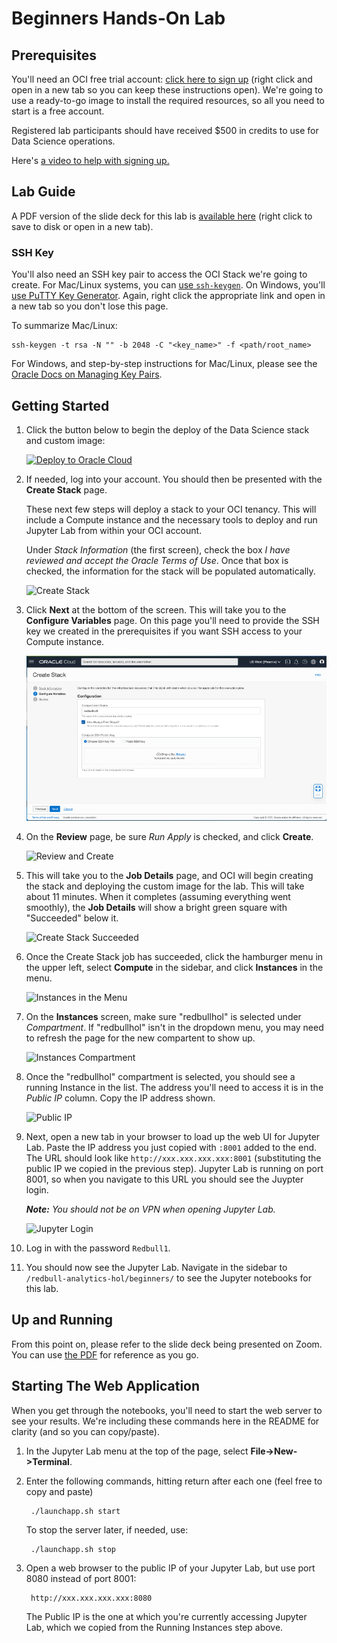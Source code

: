# Beginners Hands-On Lab

## Prerequisites

You'll need an OCI free trial account: <a href="https://signup.cloud.oracle.com/?sourceType=_ref_coc-asset-opcSignIn&language=en_US" target="_blank" title="Sign up for free trial">click here to sign up</a> (right click and open in a new tab so you can keep these instructions open). We're going to use a ready-to-go image to install the required resources, so all you need to start is a free account.

Registered lab participants should have received $500 in credits to use for Data Science operations.

Here's [a video to help with signing up.](https://www.youtube.com/watch?v=4U-0SumNz6w)

## Lab Guide

A PDF version of the slide deck for this lab is [available here](https://raw.githubusercontent.com/oracle-devrel/redbull-analytics-hol/main/beginners/docs/Red-Bull-HOL.pdf) (right click to save to disk or open in a new tab).

### SSH Key

You'll also need an SSH key pair to access the OCI Stack we're going to create. For Mac/Linux systems, you can [use `ssh-keygen`](https://docs.oracle.com/en-us/iaas/Content/Compute/Tasks/managingkeypairs.htm#ariaid-title4). On Windows, you'll [use PuTTY Key Generator](https://docs.oracle.com/en-us/iaas/Content/Compute/Tasks/managingkeypairs.htm#ariaid-title5). Again, right click the appropriate link and open in a new tab so you don't lose this page.

To summarize Mac/Linux:

    ssh-keygen -t rsa -N "" -b 2048 -C "<key_name>" -f <path/root_name> 

For Windows, and step-by-step instructions for Mac/Linux, please see the [Oracle Docs on Managing Key Pairs](https://docs.oracle.com/en-us/iaas/Content/Compute/Tasks/managingkeypairs.htm#Managing_Key_Pairs_on_Linux_Instances).

## Getting Started

1. Click the button below to begin the deploy of the Data Science stack and custom image:
    
    <a href="https://cloud.oracle.com/resourcemanager/stacks/create?region=home&zipUrl=https://github.com/oracle-devrel/redbull-analytics-hol/releases/latest/download/redbull-analytics-hol-latest.zip" target="_blank"><img src="https://oci-resourcemanager-plugin.plugins.oci.oraclecloud.com/latest/deploy-to-oracle-cloud.svg" alt="Deploy to Oracle Cloud"/></a>
2. If needed, log into your account. You should then be presented with the **Create Stack** page. 
    
    These next few steps will deploy a stack to your OCI tenancy. This will include a Compute instance and the necessary tools to deploy and run Jupyter Lab from within your OCI account.

    Under *Stack Information* (the first screen), check the box *I have reviewed and accept the Oracle Terms of Use*. Once that box is checked, the information for the stack will be populated automatically.
    
    ![Create Stack](./docs/red-bull-hol-1a-create-stack-information.jpg)
3. Click **Next** at the bottom of the screen. This will take you to the **Configure Variables** page. On this page you'll need to provide the SSH key we created in the prerequisites if you want SSH access to your Compute instance.

    ![Configure Variables](./docs/red-bull-hol-configure-variables.jpg)
4. On the **Review** page, be sure *Run Apply* is checked, and click **Create**.

    ![Review and Create](./docs/red-bull-hol-1c-create-stack-review.jpg)
5. This will take you to the **Job Details** page, and OCI will begin creating the stack and deploying the custom image for the lab. This will take about 11 minutes. When it completes (assuming everything went smoothly), the **Job Details** will show a bright green square with "Succeeded" below it.
    
    ![Create Stack Succeeded](./docs/red-bull-hol-1d-create-stack-succeeded.jpg)
6. Once the Create Stack job has succeeded, click the hamburger menu in the upper left, select **Compute** in the sidebar, and click **Instances** in the menu.

    ![Instances in the Menu](./docs/red-bull-hol-2a-menu-instances.jpg)
7. On the **Instances** screen, make sure "redbullhol" is selected under *Compartment*. If "redbullhol" isn't in the dropdown menu, you may need to refresh the page for the new compartent to show up.

    ![Instances Compartment](./docs/red-bull-hol-2c-instances-compartment.jpg)
8. Once the "redbullhol" compartment is selected, you should see a running Instance in the list. The address you'll need to access it is in the *Public IP* column. Copy the IP address shown.

    ![Public IP](./docs/red-bull-hol-2d-instances-public-ip.jpg)
9. Next, open a new tab in your browser to load up the web UI for Jupyter Lab. Paste the IP address you just copied with `:8001` added to the end. The URL should look like `http://xxx.xxx.xxx.xxx:8001` (substituting the public IP we copied in the previous step). Jupyter Lab is running on port 8001, so when you navigate to this URL you should see the Juypter login.

    _**Note:** You should not be on VPN when opening Jupyter Lab._

    ![Jupyter Login](./docs/red-bull-hol-3b-jupyter-login.jpg)
10. Log in with the password `Redbull1`.
11. You should now see the Jupyter Lab. Navigate in the sidebar to `/redbull-analytics-hol/beginners/` to see the Jupyter notebooks for this lab.

## Up and Running

From this point on, please refer to the slide deck being presented on Zoom. You can use [the PDF](https://raw.githubusercontent.com/oracle-devrel/redbull-analytics-hol/main/beginners/docs/Red-Bull-HOL.pdf) for reference as you go.

## Starting The Web Application

When you get through the notebooks, you'll need to start the web server to see your results. We're including these commands here in the README for clarity (and so you can copy/paste).

1. In the Jupyter Lab menu at the top of the page, select **File->New->Terminal**.
2. Enter the following commands, hitting return after each one (feel free to copy and paste)

        ./launchapp.sh start

    To stop the server later, if needed, use:

        ./launchapp.sh stop
3. Open a web browser to the public IP of your Jupyter Lab, but use port 8080 instead of port 8001:

        http://xxx.xxx.xxx.xxx:8080

    The Public IP is the one at which you're currently accessing Jupyter Lab, which we copied from the Running Instances step above.
